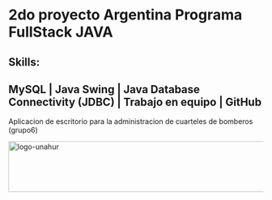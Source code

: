# 2do proyecto Argentina Programa FullStack JAVA

##  Skills: 
##   MySQL | Java Swing | Java Database Connectivity (JDBC) | Trabajo en equipo | GitHub 

Aplicacion de escritorio para la administracion de cuarteles de bomberos (grupo6)

<img src="universidadgrupo6/Imagenes/fondo_ulp.jpg" alt="logo-unahur" width="750" height="100" />
